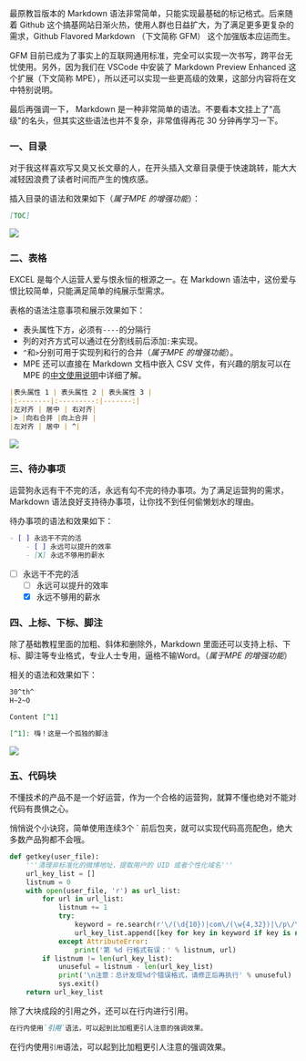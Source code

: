 最原教旨版本的 Markdown 语法非常简单，只能实现最基础的标记格式。后来随着 Github 这个搞基网站日渐火热，使用人群也日益扩大，为了满足更多更复杂的需求，Github Flavored Markdown （下文简称 GFM） 这个加强版本应运而生。

GFM 目前已成为了事实上的互联网通用标准，完全可以实现一次书写，跨平台无忧使用。另外，因为我们在 VSCode 中安装了 Markdown Preview Enhanced 这个扩展（下文简称 MPE），所以还可以实现一些更高级的效果，这部分内容将在文中特别说明。

最后再强调一下， Markdown 是一种非常简单的语法。不要看本文挂上了"高级"的名头，但其实这些语法也并不复杂，非常值得再花 30 分钟再学习一下。

### 一、目录

对于我这样喜欢写又臭又长文章的人，在开头插入文章目录便于快速跳转，能大大减轻因浪费了读者时间而产生的愧疚感。

插入目录的语法和效果如下（*属于MPE 的增强功能*）：

```Markdown
[TOC]
```

![](http://assets.libukai.top/img/MarkdownToc.jpg)

### 二、表格

EXCEL 是每个人运营人爱与恨永恒的根源之一。在 Markdown 语法中，这份爱与恨比较简单，只能满足简单的纯展示型需求。

表格的语法注意事项和展示效果如下：

+ 表头属性下方，必须有`----`的分隔行
+ 列的对齐方式可以通过在分割线前后添加`:`来实现。
+ `^`和`>`分别可用于实现列和行的合并（*属于MPE 的增强功能*）。
+ MPE 还可以直接在 Markdown 文档中嵌入 CSV 文件，有兴趣的朋友可以在 MPE 的[中文使用说明](https://shd101wyy.github.io/markdown-preview-enhanced/#/zh-cn/)中详细了解。

```Markdown
|表头属性 1 | 表头属性 2 | 表头属性 3 |
|:--------|:---------:|-------:|
|左对齐 | 居中 | 右对齐|
|> |向右合并 |向上合并 |
|左对齐 | 居中 | ^|
```

![](http://assets.libukai.top/img/Markdown表格.jpg)

### 三、待办事项

运营狗永远有干不完的活，永远有勾不完的待办事项。为了满足运营狗的需求，Markdown 语法良好支持待办事项，让你找不到任何偷懒划水的理由。

待办事项的语法和效果如下：

```Markdown
- [ ] 永远干不完的活
    - [ ] 永远可以提升的效率
    - [X] 永远不够用的薪水
```

- [ ] 永远干不完的活
    - [ ] 永远可以提升的效率
    - [x] 永远不够用的薪水

### 四、上标、下标、脚注

除了基础教程里面的加粗、斜体和删除外，Markdown 里面还可以支持上标、下标、脚注等专业格式，专业人士专用，逼格不输Word。（*属于MPE 的增强功能*）

相关的语法和效果如下：

```Markdown
30^th^
H~2~O

Content [^1]

[^1]: 嗨！这是一个孤独的脚注

```

![](http://assets.libukai.top/img/Markdown标注.jpg)


### 五、代码块

不懂技术的产品不是一个好运营，作为一个合格的运营狗，就算不懂也绝对不能对代码有畏惧之心。

悄悄说个小诀窍，简单使用连续3个 ` 前后包夹，就可以实现代码高亮配色，绝大多数产品狗都不会哦。


```Python
def getkey(user_file):
    '''清理非标准化的微博地址，提取用户的 UID 或者个性化域名'''
    url_key_list = []
    listnum = 0
    with open(user_file, 'r') as url_list:
        for url in url_list:
            listnum += 1
            try:
                keyword = re.search(r'\/(\d{10})|com\/(\w{4,32})|\/p\/\d{6}(\d{10})|^(\d{5,10})$', url).groups()
                url_key_list.append([key for key in keyword if key is not None][0])
            except AttributeError:
                print('第 %d 行格式有误：' % listnum, url)
        if listnum != len(url_key_list):
            unuseful = listnum - len(url_key_list)
            print('\n注意：总计发现%d个错误格式，请修正后再执行' % unuseful)
            sys.exit()
    return url_key_list
```

除了大块成段的引用之外，还可以在行内进行引用。

```Markdown
在行内使用`引用`语法，可以起到比加粗更引人注意的强调效果。
```

在行内使用`引用`语法，可以起到比加粗更引人注意的强调效果。
